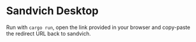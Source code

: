 # Sandvich Desktop

Run with `cargo run`, open the link provided in your browser and copy-paste
the redirect URL back to sandvich.
